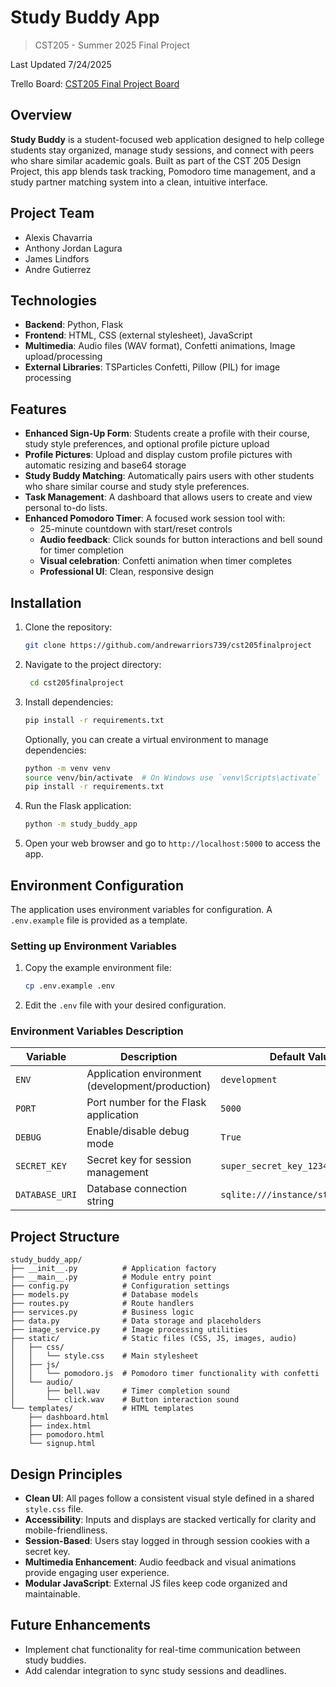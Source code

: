 # Study Buddy App
> CST205 - Summer 2025 Final Project

Last Updated 7/24/2025

Trello Board: [CST205 Final Project Board](https://trello.com/b/uCiWWXGM/my-trello-board)

## Overview
**Study Buddy** is a student-focused web application designed to help college students stay organized, manage study sessions, and connect with peers who share similar academic goals. Built as part of the CST 205 Design Project, this app blends task tracking, Pomodoro time management, and a study partner matching system into a clean, intuitive interface.

## Project Team
- Alexis Chavarria
- Anthony Jordan Lagura
- James Lindfors
- Andre Gutierrez

## Technologies
- **Backend**: Python, Flask
- **Frontend**: HTML, CSS (external stylesheet), JavaScript
- **Multimedia**: Audio files (WAV format), Confetti animations, Image upload/processing
- **External Libraries**: TSParticles Confetti, Pillow (PIL) for image processing

## Features
- **Enhanced Sign-Up Form**: Students create a profile with their course, study style preferences, and optional profile picture upload
- **Profile Pictures**: Upload and display custom profile pictures with automatic resizing and base64 storage
- **Study Buddy Matching**: Automatically pairs users with other students who share similar course and study style preferences.
- **Task Management**: A dashboard that allows users to create and view personal to-do lists.
- **Enhanced Pomodoro Timer**: A focused work session tool with:
  - 25-minute countdown with start/reset controls
  - **Audio feedback**: Click sounds for button interactions and bell sound for timer completion
  - **Visual celebration**: Confetti animation when timer completes
  - **Professional UI**: Clean, responsive design

## Installation
1. Clone the repository:
   ```bash
   git clone https://github.com/andrewarriors739/cst205finalproject 
   ```
2. Navigate to the project directory:
   ```bash
    cd cst205finalproject
    ```
3. Install dependencies:
    ```bash
    pip install -r requirements.txt
    ```
    Optionally, you can create a virtual environment to manage dependencies:
   ```bash
   python -m venv venv
   source venv/bin/activate  # On Windows use `venv\Scripts\activate`
   pip install -r requirements.txt
   ```

4. Run the Flask application:
    ```bash
    python -m study_buddy_app
    ```

5. Open your web browser and go to `http://localhost:5000` to access the app.

## Environment Configuration

The application uses environment variables for configuration. A `.env.example` file is provided as a template.

### Setting up Environment Variables

1. Copy the example environment file:
   ```bash
   cp .env.example .env
   ```

2. Edit the `.env` file with your desired configuration.

### Environment Variables Description

| Variable | Description | Default Value |
|----------|-------------|---------------|
| `ENV` | Application environment (development/production) | `development` |
| `PORT` | Port number for the Flask application | `5000` |
| `DEBUG` | Enable/disable debug mode | `True` |
| `SECRET_KEY` | Secret key for session management | `super_secret_key_12345` |
| `DATABASE_URI` | Database connection string | `sqlite:///instance/studybuddy.db` |

## Project Structure
```
study_buddy_app/
├── __init__.py          # Application factory
├── __main__.py          # Module entry point
├── config.py            # Configuration settings
├── models.py            # Database models
├── routes.py            # Route handlers
├── services.py          # Business logic
├── data.py              # Data storage and placeholders
├── image_service.py     # Image processing utilities
├── static/              # Static files (CSS, JS, images, audio)
│   ├── css/
│   │   └── style.css    # Main stylesheet
│   ├── js/
│   │   └── pomodoro.js  # Pomodoro timer functionality with confetti
│   └── audio/
│       ├── bell.wav     # Timer completion sound
│       └── click.wav    # Button interaction sound
└── templates/           # HTML templates
    ├── dashboard.html
    ├── index.html
    ├── pomodoro.html
    └── signup.html
```

## Design Principles
- **Clean UI**: All pages follow a consistent visual style defined in a shared `style.css` file.
- **Accessibility**: Inputs and displays are stacked vertically for clarity and mobile-friendliness.
- **Session-Based**: Users stay logged in through session cookies with a secret key.
- **Multimedia Enhancement**: Audio feedback and visual animations provide engaging user experience.
- **Modular JavaScript**: External JS files keep code organized and maintainable.

## Future Enhancements
- Implement chat functionality for real-time communication between study buddies.
- Add calendar integration to sync study sessions and deadlines.